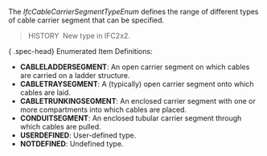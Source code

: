 The _IfcCableCarrierSegmentTypeEnum_ defines the range of different types of cable carrier segment that can be specified.

> HISTORY&nbsp; New type in IFC2x2.

{ .spec-head}
Enumerated Item Definitions:

* **CABLELADDERSEGMENT**: An open carrier segment on which cables are carried on a ladder structure.
* **CABLETRAYSEGMENT**: A (typically) open carrier segment onto which cables are laid.
* **CABLETRUNKINGSEGMENT**: An enclosed carrier segment with one or more compartments into which cables are placed.
* **CONDUITSEGMENT**: An enclosed tubular carrier segment through which cables are pulled.
* **USERDEFINED**: User-defined type.
* **NOTDEFINED**: Undefined type.